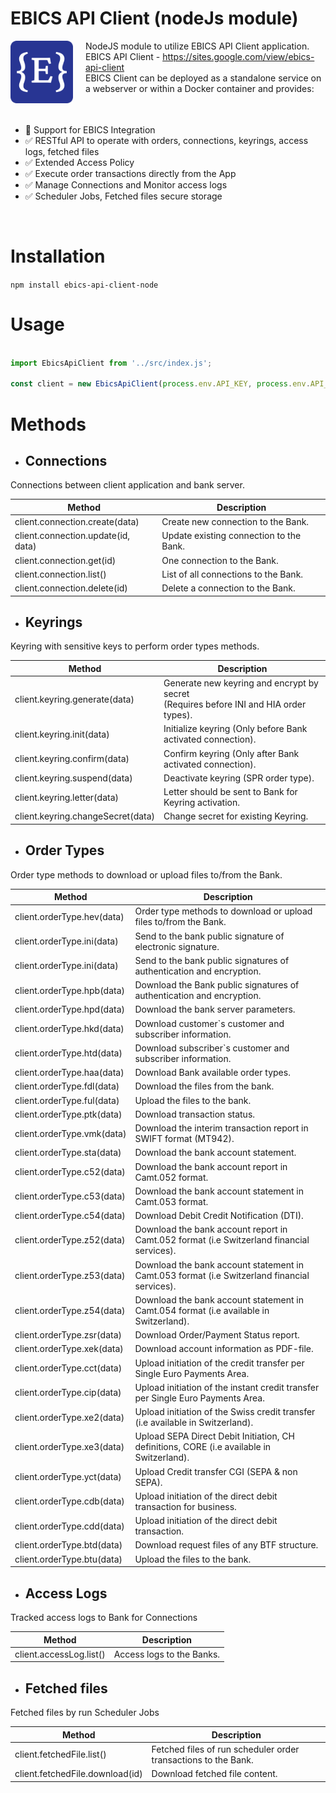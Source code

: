 # EBICS API Client (nodeJs module)

<img src="./doc/ebics-api-client-logo.png" height="100" align="left" style="padding-right:20px; padding-bottom: 20px;">

NodeJS module to utilize EBICS API Client application.  
EBICS API Client - https://sites.google.com/view/ebics-api-client  
EBICS Client can be deployed as a standalone service on a webserver or within a Docker container and provides:

<br clear="left" />

- :100: Support for EBICS Integration
- :white_check_mark: RESTful API to operate with orders, connections, keyrings, access logs, fetched files
- :white_check_mark: Extended Access Policy
- :white_check_mark: Execute order transactions directly from the App
- :white_check_mark: Manage Connections and Monitor access logs
- :white_check_mark: Scheduler Jobs, Fetched files secure storage

<br clear="left"/>

# Installation

`npm install ebics-api-client-node`

# Usage

```js

import EbicsApiClient from '../src/index.js';

const client = new EbicsApiClient(process.env.API_KEY, process.env.API_HOST);

```

# Methods

* ## Connections

Connections between client application and bank server.

| Method                             | Description                             |
|------------------------------------|-----------------------------------------|
| client.connection.create(data)     | Create new connection to the Bank.      |
| client.connection.update(id, data) | Update existing connection to the Bank. |
| client.connection.get(id)          | One connection to the Bank.             |
| client.connection.list()           | List of all connections to the Bank.    |
| client.connection.delete(id)       | Delete a connection to the Bank.        |

* ## Keyrings

Keyring with sensitive keys to perform order types methods.

| Method                            | Description                                                                                |
|-----------------------------------|--------------------------------------------------------------------------------------------|
| client.keyring.generate(data)     | Generate new keyring and encrypt by secret<br/> (Requires before INI and HIA order types). |
| client.keyring.init(data)         | Initialize keyring (Only before Bank activated connection).                                |
| client.keyring.confirm(data)      | Confirm keyring (Only after Bank activated connection).                                    |
| client.keyring.suspend(data)      | Deactivate keyring (SPR order type).                                                       |
| client.keyring.letter(data)       | Letter should be sent to Bank for Keyring activation.                                      |
| client.keyring.changeSecret(data) | Change secret for existing Keyring.                                                        |

* ## Order Types

Order type methods to download or upload files to/from the Bank.

| Method                     | Description                                                                                  |
|----------------------------|----------------------------------------------------------------------------------------------|
| client.orderType.hev(data) | Order type methods to download or upload files to/from the Bank.                             |
| client.orderType.ini(data) | Send to the bank public signature of electronic signature.                                   |
| client.orderType.ini(data) | Send to the bank public signatures of authentication and encryption.                         |
| client.orderType.hpb(data) | Download the Bank public signatures of authentication and encryption.                        |
| client.orderType.hpd(data) | Download the bank server parameters.                                                         |
| client.orderType.hkd(data) | Download customer`s customer and subscriber information.                                     |
| client.orderType.htd(data) | Download subscriber`s customer and subscriber information.                                   |
| client.orderType.haa(data) | Download Bank available order types.                                                         |
| client.orderType.fdl(data) | Download the files from the bank.                                                            |
| client.orderType.ful(data) | Upload the files to the bank.                                                                |
| client.orderType.ptk(data) | Download transaction status.                                                                 |
| client.orderType.vmk(data) | Download the interim transaction report in SWIFT format (MT942).                             |
| client.orderType.sta(data) | Download the bank account statement.                                                         |
| client.orderType.c52(data) | Download the bank account report in Camt.052 format.                                         |
| client.orderType.c53(data) | Download the bank account statement in Camt.053 format.                                      |
| client.orderType.c54(data) | Download Debit Credit Notification (DTI).                                                    |
| client.orderType.z52(data) | Download the bank account report in Camt.052 format (i.e Switzerland financial services).    |
| client.orderType.z53(data) | Download the bank account statement in Camt.053 format (i.e Switzerland financial services). |
| client.orderType.z54(data) | Download the bank account statement in Camt.054 format (i.e available in Switzerland).       |
| client.orderType.zsr(data) | Download Order/Payment Status report.                                                        |
| client.orderType.xek(data) | Download account information as PDF-file.                                                    |
| client.orderType.cct(data) | Upload initiation of the credit transfer per Single Euro Payments Area.                      |
| client.orderType.cip(data) | Upload initiation of the instant credit transfer per Single Euro Payments Area.              |
| client.orderType.xe2(data) | Upload initiation of the Swiss credit transfer (i.e available in Switzerland).               |
| client.orderType.xe3(data) | Upload SEPA Direct Debit Initiation, CH definitions, CORE (i.e available in Switzerland).    |
| client.orderType.yct(data) | Upload Credit transfer CGI (SEPA & non SEPA).                                                |
| client.orderType.cdb(data) | Upload initiation of the direct debit transaction for business.                              |
| client.orderType.cdd(data) | Upload initiation of the direct debit transaction.                                           |
| client.orderType.btd(data) | Download request files of any BTF structure.                                                 |
| client.orderType.btu(data) | Upload the files to the bank.                                                                |

* ## Access Logs

Tracked access logs to Bank for Connections

| Method                  | Description               |
|-------------------------|---------------------------|
| client.accessLog.list() | Access logs to the Banks. |

* ## Fetched files

Fetched files by run Scheduler Jobs

| Method                          | Description                                                    |
|---------------------------------|----------------------------------------------------------------|
| client.fetchedFile.list()       | Fetched files of run scheduler order transactions to the Bank. |
| client.fetchedFile.download(id) | Download fetched file content.                                 |

